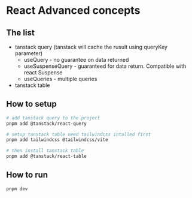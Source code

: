 # React Advanced concepts

## The list
- tanstack query (tanstack will cache the rusult using queryKey parameter)
  - useQuery - no guarantee on data returned
  - useSuspenseQuery - guaranteed for data return. Compatible with react Suspense
  - useQueries - multiple queries
- tanstack table

## How to setup
```bash
# add tanstack query to the project
pnpm add @tanstack/react-query

# setup tanstack table need tailwindcss intalled first
pnpm add tailwindcss @tailwindcss/vite

# then install tanstack table
pnpm add @tanstack/react-table

```

## How to run
```bash
pnpm dev
```
